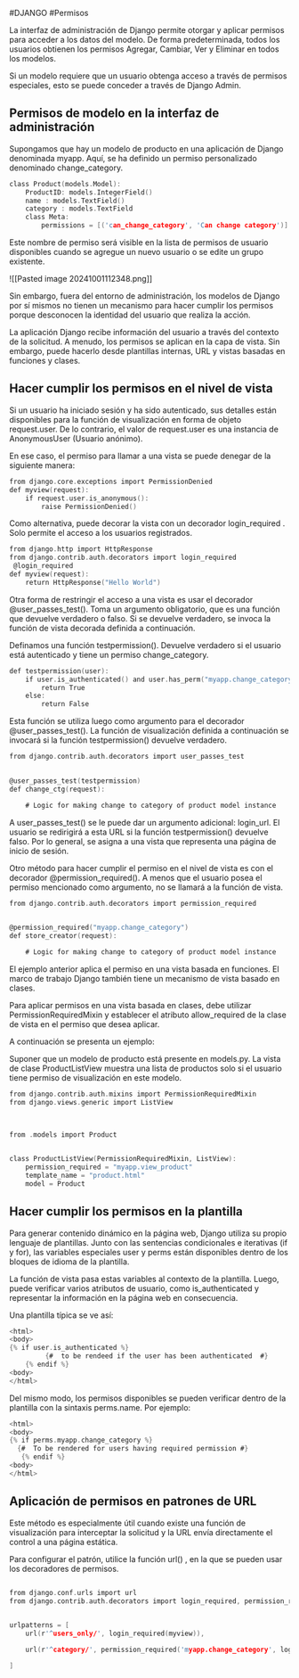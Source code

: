 #DJANGO #Permisos

La interfaz de administración de Django permite otorgar y aplicar permisos para acceder a los datos del modelo. De forma predeterminada, todos los usuarios obtienen los permisos Agregar, Cambiar, Ver y Eliminar en todos los modelos.

Si un modelo requiere que un usuario obtenga acceso a través de permisos especiales, esto se puede conceder a través de Django Admin.


## Permisos de modelo en la interfaz de administración

Supongamos que hay un modelo de producto en una aplicación de Django denominada myapp. Aquí, se ha definido un permiso personalizado denominado change_category.


```C
class Product(models.Model): 
    ProductID: models.IntegerField() 
    name : models.TextField() 
    category : models.TextField 
    class Meta: 
        permissions = [('can_change_category', 'Can change category')]
```


Este nombre de permiso será visible en la lista de permisos de usuario disponibles cuando se agregue un nuevo usuario o se edite un grupo existente.

![[Pasted image 20241001112348.png]]

Sin embargo, fuera del entorno de administración, los modelos de Django por sí mismos no tienen un mecanismo para hacer cumplir los permisos porque desconocen la identidad del usuario que realiza la acción.

La aplicación Django recibe información del usuario a través del contexto de la solicitud. A menudo, los permisos se aplican en la capa de vista. Sin embargo, puede hacerlo desde plantillas internas, URL y vistas basadas en funciones y clases.


## Hacer cumplir los permisos en el nivel de vista

Si un usuario ha iniciado sesión y ha sido autenticado, sus detalles están disponibles para la función de visualización en forma de objeto request.user. De lo contrario, el valor de request.user es una instancia de AnonymousUser (Usuario anónimo).

En ese caso, el permiso para llamar a una vista se puede denegar de la siguiente manera:


```C
from django.core.exceptions import PermissionDenied  
def myview(request): 
    if request.user.is_anonymous(): 
        raise PermissionDenied()
```

Como alternativa, puede decorar la vista con un decorador login_required . Solo permite el acceso a los usuarios registrados.

```C
from django.http import HttpResponse 
from django.contrib.auth.decorators import login_required 
 @login_required 
def myview(request): 
    return HttpResponse("Hello World")
```

Otra forma de restringir el acceso a una vista es usar el decorador @user_passes_test(). Toma un argumento obligatorio, que es una función que devuelve verdadero o falso. Si se devuelve verdadero, se invoca la función de vista decorada definida a continuación.

Definamos una función testpermission(). Devuelve verdadero si el usuario está autenticado y tiene un permiso change_category.


```C
def testpermission(user): 
    if user.is_authenticated() and user.has_perm("myapp.change_category"):
        return True 
    else: 
        return False
```

Esta función se utiliza luego como argumento para el decorador @user_passes_test(). La función de visualización definida a continuación se invocará si la función testpermission() devuelve verdadero.

```C
from django.contrib.auth.decorators import user_passes_test 
  

@user_passes_test(testpermission) 
def change_ctg(request):

    # Logic for making change to category of product model instance
```

A user_passes_test() se le puede dar un argumento adicional: login_url. El usuario se redirigirá a esta URL si la función testpermission() devuelve falso. Por lo general, se asigna a una vista que representa una página de inicio de sesión.

Otro método para hacer cumplir el permiso en el nivel de vista es con el decorador @permission_required(). A menos que el usuario posea el permiso mencionado como argumento, no se llamará a la función de vista.

```c
from django.contrib.auth.decorators import permission_required
  

@permission_required("myapp.change_category") 
def store_creator(request): 

    # Logic for making change to category of product model instance
```


El ejemplo anterior aplica el permiso en una vista basada en funciones. El marco de trabajo Django también tiene un mecanismo de vista basado en clases.

Para aplicar permisos en una vista basada en clases, debe utilizar PermissionRequiredMixin y establecer el atributo allow_required de la clase de vista en el permiso que desea aplicar.

A continuación se presenta un ejemplo:

Suponer que un modelo de producto está presente en models.py. La vista de clase ProductListView muestra una lista de productos solo si el usuario tiene permiso de visualización en este modelo.


```c
from django.contrib.auth.mixins import PermissionRequiredMixin 
from django.views.generic import ListView 

  

from .models import Product 
  

class ProductListView(PermissionRequiredMixin, ListView): 
    permission_required = "myapp.view_product" 
    template_name = "product.html" 
    model = Product
```


## Hacer cumplir los permisos en la plantilla

Para generar contenido dinámico en la página web, Django utiliza su propio lenguaje de plantillas. Junto con las sentencias condicionales e iterativas (if y for), las variables especiales user y perms están disponibles dentro de los bloques de idioma de la plantilla.

La función de vista pasa estas variables al contexto de la plantilla. Luego, puede verificar varios atributos de usuario, como is_authenticated y representar la información en la página web en consecuencia.

Una plantilla típica se ve así:


```c
<html> 
<body> 
{% if user.is_authenticated %} 
         {#  to be rendeed if the user has been authenticated  #} 
    {% endif %}  
<body> 
</html>
```


Del mismo modo, los permisos disponibles se pueden verificar dentro de la plantilla con la sintaxis perms.name. Por ejemplo:



```c
<html> 
<body> 
{% if perms.myapp.change_category %} 
  {#  To be rendered for users having required permission #} 
   {% endif %} 
<body> 
</html>
```

## Aplicación de permisos en patrones de URL

Este método es especialmente útil cuando existe una función de visualización para interceptar la solicitud y la URL envía directamente el control a una página estática.

Para configurar el patrón, utilice la función url() , en la que se pueden usar los decoradores de permisos.


```c

from django.conf.urls import url 
from django.contrib.auth.decorators import login_required, permission_required 
  

urlpatterns = [ 
    url(r'^users_only/', login_required(myview)),  

    url(r'^category/', permission_required('myapp.change_category', login_url='login')(myview)), 

]
```


